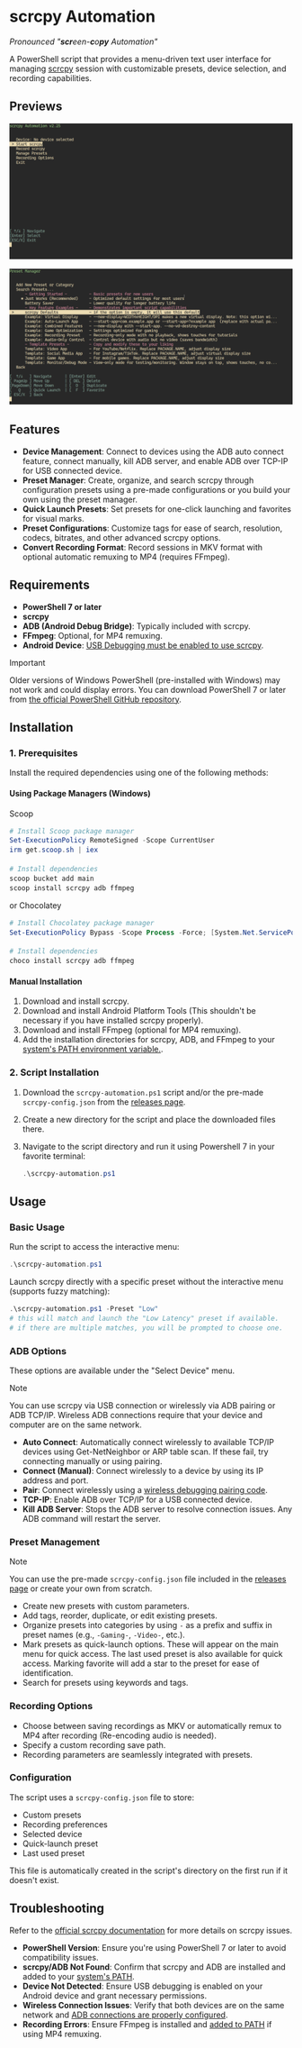 # scrcpy Automation

*Pronounced "**scr**een-**c**o**py** Automation"*

A PowerShell script that provides a menu-driven text user interface for managing [scrcpy](https://github.com/Genymobile/scrcpy) session with customizable presets, device selection, and recording capabilities.

## Previews
![alacritty_GruvBox-Dark_1](img/alacritty_1.png)

![alacritty_GruvBox-Dark_2](img/alacritty_2.png)

## Features

- **Device Management**: Connect to devices using the ADB auto connect feature, connect manually, kill ADB server, and enable ADB over TCP-IP for USB connected device.
- **Preset Manager**: Create, organize, and search scrcpy through configuration presets using a pre-made configurations or you build your own using the preset manager.
- **Quick Launch Presets**: Set presets for one-click launching and favorites for visual marks.
- **Preset Configurations**: Customize tags for ease of search, resolution, codecs, bitrates, and other advanced scrcpy options.
- **Convert Recording Format**: Record sessions in MKV format with optional automatic remuxing to MP4 (requires FFmpeg).

## Requirements

- **PowerShell 7 or later**
- **scrcpy**
- **ADB (Android Debug Bridge)**: Typically included with scrcpy.
- **FFmpeg**: Optional, for MP4 remuxing.
- **Android Device**: [USB Debugging must be enabled to use scrcpy](https://github.com/Genymobile/scrcpy?tab=readme-ov-file#prerequisites).

> [!Important]
> Older versions of Windows PowerShell (pre-installed with Windows) may not work and could display errors. You can download PowerShell 7 or later from [the official PowerShell GitHub repository](https://github.com/PowerShell/PowerShell/releases).

## Installation

### 1. Prerequisites

Install the required dependencies using one of the following methods:

#### Using Package Managers (Windows)

Scoop
```powershell
# Install Scoop package manager
Set-ExecutionPolicy RemoteSigned -Scope CurrentUser
irm get.scoop.sh | iex

# Install dependencies
scoop bucket add main
scoop install scrcpy adb ffmpeg
```

or Chocolatey
```powershell
# Install Chocolatey package manager
Set-ExecutionPolicy Bypass -Scope Process -Force; [System.Net.ServicePointManager]::SecurityProtocol = [System.Net.ServicePointManager]::SecurityProtocol -bor 3072; iex ((New-Object System.Net.WebClient).DownloadString('https://community.chocolatey.org/install.ps1'))

# Install dependencies
choco install scrcpy adb ffmpeg
```

#### Manual Installation

1. Download and install scrcpy.
2. Download and install Android Platform Tools (This shouldn't be necessary if you have installed scrcpy properly).
3. Download and install FFmpeg (optional for MP4 remuxing).
4. Add the installation directories for scrcpy, ADB, and FFmpeg to your [system's PATH environment variable.](https://windowsloop.com/how-to-add-to-windows-path/).

### 2. Script Installation

1. Download the `scrcpy-automation.ps1` script and/or the pre-made `scrcpy-config.json` from the [releases page](https://github.com/MNZaidan/scrcpy-automation/releases/latest).
2. Create a new directory for the script and place the downloaded files there.
3. Navigate to the script directory and run it using Powershell 7 in your favorite terminal:

   ```powershell
   .\scrcpy-automation.ps1
   ```

## Usage

### Basic Usage

Run the script to access the interactive menu:

```powershell
.\scrcpy-automation.ps1
```

Launch scrcpy directly with a specific preset without the interactive menu (supports fuzzy matching):

```powershell
.\scrcpy-automation.ps1 -Preset "Low"
# this will match and launch the "Low Latency" preset if available.
# if there are multiple matches, you will be prompted to choose one.
```

### ADB Options

These options are available under the "Select Device" menu.

> [!Note]
> You can use scrcpy via USB connection or wirelessly via ADB pairing or ADB TCP/IP.
> Wireless ADB connections require that your device and computer are on the same network.

- **Auto Connect**: Automatically connect wirelessly to available TCP/IP devices using Get-NetNeighbor or ARP table scan. If these fail, try connecting manually or using pairing.
- **Connect (Manual)**: Connect wirelessly to a device by using its IP address and port.
- **Pair**: Connect wirelessly using a [wireless debugging pairing code](https://developer.android.com/tools/adb#connect-to-a-device-over-wi-fi).
- **TCP-IP**: Enable ADB over TCP/IP for a USB connected device.
- **Kill ADB Server**: Stops the ADB server to resolve connection issues. Any ADB command will restart the server.

### Preset Management

>[!Note]
>You can use the pre-made `scrcpy-config.json` file included in the [releases page](https://github.com/MNZaidan/scrcpy-automation/releases/latest) or create your own from scratch.

- Create new presets with custom parameters.
- Add tags, reorder, duplicate, or edit existing presets.
- Organize presets into categories by using `-` as a prefix and suffix in preset names (e.g., `-Gaming-`, `-Video-`, etc.).
- Mark presets as quick-launch options. These will appear on the main menu for quick access. The last used preset is also available for quick access. Marking favorite will add a star to the preset for ease of identification.
- Search for presets using keywords and tags.

### Recording Options

- Choose between saving recordings as MKV or automatically remux to MP4 after recording (Re-encoding audio is needed).
- Specify a custom recording save path.
- Recording parameters are seamlessly integrated with presets.

### Configuration

The script uses a `scrcpy-config.json` file to store:

- Custom presets
- Recording preferences
- Selected device
- Quick-launch preset
- Last used preset

This file is automatically created in the script's directory on the first run if it doesn't exist.

## Troubleshooting
Refer to the [official scrcpy documentation](https://github.com/Genymobile/scrcpy) for more details on scrcpy issues.

- **PowerShell Version**: Ensure you're using PowerShell 7 or later to avoid compatibility issues.
- **scrcpy/ADB Not Found**: Confirm that scrcpy and ADB are installed and added to your [system's PATH](https://windowsloop.com/how-to-add-to-windows-path/).
- **Device Not Detected**: Ensure USB debugging is enabled on your Android device and grant necessary permissions.
- **Wireless Connection Issues**: Verify that both devices are on the same network and [ADB connections are properly configured](https://github.com/MNZaidan/scrcpy-automation?tab=readme-ov-file#ADB-options).
- **Recording Errors**: Ensure FFmpeg is installed and [added to PATH](https://windowsloop.com/how-to-add-to-windows-path/) if using MP4 remuxing.

